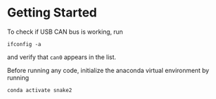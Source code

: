 # Getting Started
To check if USB CAN bus is working, run
```
ifconfig -a
```
and verify that `can0` appears in the list.

Before running any code, initialize the anaconda virtual environment by running
```
conda activate snake2
```
